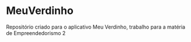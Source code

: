 # MeuVerdinho

Repositório criado para o aplicativo Meu Verdinho, trabalho para a matéria de Empreendedorismo 2

